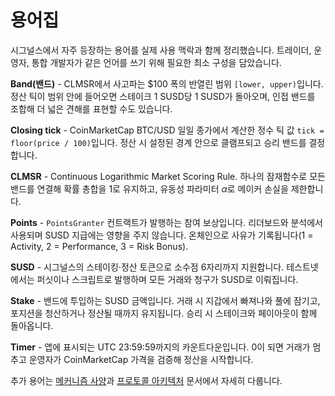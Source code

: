 # 용어집

시그널스에서 자주 등장하는 용어를 실제 사용 맥락과 함께 정리했습니다. 트레이더, 운영자, 통합 개발자가 같은 언어를 쓰기 위해 필요한 최소 구성을 담았습니다.

**Band(밴드)** - CLMSR에서 사고파는 $100 폭의 반열린 범위 `[lower, upper)`입니다. 정산 틱이 범위 안에 들어오면 스테이크 1 SUSD당 1 SUSD가 돌아오며, 인접 밴드를 조합해 더 넓은 견해를 표현할 수도 있습니다.

**Closing tick** - CoinMarketCap BTC/USD 일일 종가에서 계산한 정수 틱 값 `tick = floor(price / 100)`입니다. 정산 시 설정된 경계 안으로 클램프되고 승리 밴드를 결정합니다.

**CLMSR** - Continuous Logarithmic Market Scoring Rule. 하나의 잠재함수로 모든 밴드를 연결해 확률 총합을 1로 유지하고, 유동성 파라미터 $\alpha$로 메이커 손실을 제한합니다.

**Points** - `PointsGranter` 컨트랙트가 발행하는 참여 보상입니다. 리더보드와 분석에서 사용되며 SUSD 지급에는 영향을 주지 않습니다. 온체인으로 사유가 기록됩니다(1 = Activity, 2 = Performance, 3 = Risk Bonus).

**SUSD** - 시그널스의 스테이킹·정산 토큰으로 소수점 6자리까지 지원합니다. 테스트넷에서는 퍼싯이나 스크립트로 발행하며 모든 거래와 청구가 SUSD로 이뤄집니다.

**Stake** - 밴드에 투입하는 SUSD 금액입니다. 거래 시 지갑에서 빠져나와 풀에 잠기고, 포지션을 청산하거나 정산될 때까지 유지됩니다. 승리 시 스테이크와 페이아웃이 함께 돌아옵니다.

**Timer** - 앱에 표시되는 UTC 23:59:59까지의 카운트다운입니다. 0이 되면 거래가 멈추고 운영자가 CoinMarketCap 가격을 검증해 정산을 시작합니다.

추가 용어는 [메커니즘 사양](../mechanism/overview.md)과 [프로토콜 아키텍처](../protocol/architecture.md) 문서에서 자세히 다룹니다.
